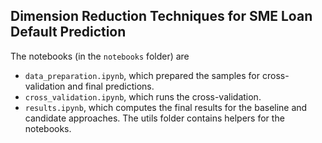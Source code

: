 ## Dimension Reduction Techniques for SME Loan Default Prediction
The notebooks (in the `notebooks` folder) are
* `data_preparation.ipynb`, which prepared the samples for cross-validation and final predictions.
* `cross_validation.ipynb`, which runs the cross-validation.
* `results.ipynb`, which computes the final results for the baseline and candidate approaches.
The utils folder contains helpers for the notebooks.